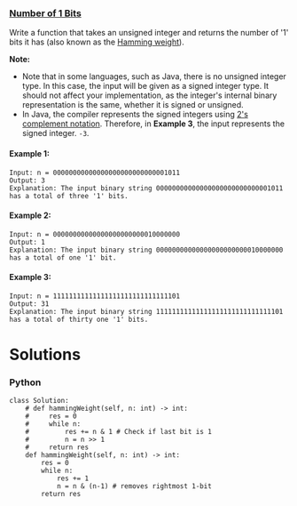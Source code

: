 ### [Number of 1 Bits](https://leetcode.com/problems/number-of-1-bits/) <br>

Write a function that takes an unsigned integer and returns the number of '1' bits it has (also known as the [Hamming weight](http://en.wikipedia.org/wiki/Hamming_weight)).

**Note:**

 - Note that in some languages, such as Java, there is no unsigned integer type. In this case, the input will be given as a signed integer type. It should not affect your implementation, as the integer's internal binary representation is the same, whether it is signed or unsigned.
 - In Java, the compiler represents the signed integers using [2's complement notation](https://en.wikipedia.org/wiki/Two%27s_complement). Therefore, in **Example 3**, the input represents the signed integer. `-3`.



#### Example 1:

```
Input: n = 00000000000000000000000000001011
Output: 3
Explanation: The input binary string 00000000000000000000000000001011 has a total of three '1' bits.

```

#### Example 2:

```
Input: n = 00000000000000000000000010000000
Output: 1
Explanation: The input binary string 00000000000000000000000010000000 has a total of one '1' bit.

```

#### Example 3:

```
Input: n = 11111111111111111111111111111101
Output: 31
Explanation: The input binary string 11111111111111111111111111111101 has a total of thirty one '1' bits.

```


# Solutions

### Python
```
class Solution:
    # def hammingWeight(self, n: int) -> int:
    #     res = 0
    #     while n:
    #         res += n & 1 # Check if last bit is 1
    #         n = n >> 1
    #     return res
    def hammingWeight(self, n: int) -> int:
        res = 0
        while n:
            res += 1
            n = n & (n-1) # removes rightmost 1-bit 
        return res
```
